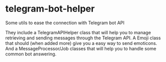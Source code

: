 # telegram-bot-helper
Some utils to ease the connection with Telegram bot API

They include a TelegramAPIHelper class that will help you to manage retrieving and sending messages through the Telegram API. A Emoji class that should (when added more) give you a easy way to send emoticons. And a MessageProcessor/Job classes that will help you to handle some common bot answering.
